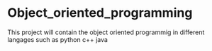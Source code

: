 # Object_oriented_programming

This project will contain the object oriented programmig in different langages
such as 
python
c++
java 
